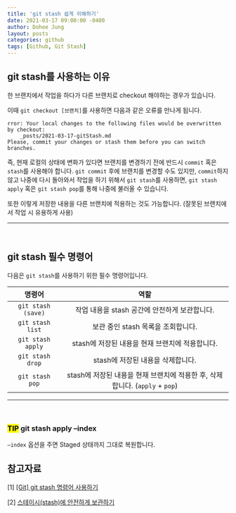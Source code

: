 ```yaml
---
title: 'git stash 쉽게 이해하기'
date: 2021-03-17 09:00:00 -0400
author: Dohee Jung
layout: posts
categories: github
tags: [Github, Git Stash]
---
```


## git stash를 사용하는 이유

한 브랜치에서 작업을 하다가 다른 브랜치로 checkout 해야하는 경우가 있습니다.

이때 `git checkout [브랜치]`를 사용하면 다음과 같은 오류를 만나게 됩니다.

```
rror: Your local changes to the following files would be overwritten by checkout:
	_posts/2021-03-17-gitStash.md
Please, commit your changes or stash them before you can switch branches.
```

즉, 현재 로컬의 상태에 변화가 있다면 브랜치를 변경하기 전에 반드시 `commit` 혹은 `stash`를 사용해야 합니다.
`git commit` 후에 브랜치를 변경할 수도 있지만, `commit`하지 않고 나중에 다시 돌아와서 작업을 하기 위해서 `git stash`를 사용하면, `git stash apply` 혹은 `git stash pop`를 통해 나중에 불러올 수 있습니다.

또한 이렇게 저장한 내용을 다른 브랜치에 적용하는 것도 가능합니다. (잘못된 브랜치에서 작업 시 유용하게 사용)

---

<br/>

## git stash 필수 명령어

다음은 `git stash`를 사용하기 위한 필수 명령어입니다.

|       명령어       |                                     역할                                     |
| :----------------: | :--------------------------------------------------------------------------: |
| `git stash (save)` |                작업 내용을 stash 공간에 안전하게 보관합니다.                 |
|  `git stash list`  |                      보관 중인 stash 목록을 조회합니다.                      |
| `git stash apply`  |               stash에 저장된 내용을 현재 브랜치에 적용합니다.                |
|  `git stash drop`  |                      stash에 저장된 내용을 삭제합니다.                       |
|  `git stash pop`   | stash에 저장된 내용을 현재 브랜치에 적용한 후, 삭제합니다. (`apply` + `pop`) |

---

<br/>

### <mark>TIP</mark> git stash apply –index

`–index` 옵션을 주면 Staged 상태까지 그대로 복원합니다.

## 참고자료

[1] [[Git] git stash 명령어 사용하기](https://gmlwjd9405.github.io/2018/05/18/git-stash.html)

[2] [스테이시(stash)에 안전하게 보관하기](https://mylko72.gitbooks.io/git/content/_stash.html)
